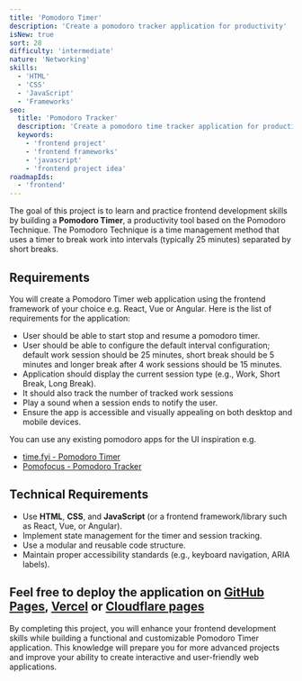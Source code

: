 ```yaml
---
title: 'Pomodoro Timer'
description: 'Create a pomodoro tracker application for productivity'
isNew: true
sort: 28
difficulty: 'intermediate'
nature: 'Networking'
skills:
  - 'HTML'
  - 'CSS'
  - 'JavaScript'
  - 'Frameworks'
seo:
  title: 'Pomodoro Tracker'
  description: 'Create a pomodoro time tracker application for productivity tracking.'
  keywords:
    - 'frontend project'
    - 'frontend frameworks'
    - 'javascript'
    - 'frontend project idea'
roadmapIds:
  - 'frontend'
---
```


The goal of this project is to learn and practice frontend development skills by building a **Pomodoro Timer**, a productivity tool based on the Pomodoro Technique. The Pomodoro Technique is a time management method that uses a timer to break work into intervals (typically 25 minutes) separated by short breaks.

## Requirements

You will create a Pomodoro Timer web application using the frontend framework of your choice e.g. React, Vue or Angular. Here is the list of requirements for the application:

- User should be able to start stop and resume a pomodoro timer.
- User should be able to configure the default interval configuration; default work session should be 25 minutes, short break should be 5 minutes and longer break after 4 work sessions should be 15 minutes.
- Application should display the current session type (e.g., Work, Short Break, Long Break).
- It should also track the number of tracked work sessions
- Play a sound when a session ends to notify the user.
- Ensure the app is accessible and visually appealing on both desktop and mobile devices.

You can use any existing pomodoro apps for the UI inspiration e.g.

- [time.fyi - Pomodoro Timer](https://time.fyi/pomodoro)
- [Pomofocus - Pomodoro Tracker](https://pomofocus.io/)

## Technical Requirements

- Use **HTML**, **CSS**, and **JavaScript** (or a frontend framework/library such as React, Vue, or Angular).
- Implement state management for the timer and session tracking.
- Use a modular and reusable code structure.
- Maintain proper accessibility standards (e.g., keyboard navigation, ARIA labels).

Feel free to deploy the application on [GitHub Pages](https://pages.github.com/), [Vercel](https://vercel.com/) or [Cloudflare pages](https://pages.cloudflare.com/)
---

By completing this project, you will enhance your frontend development skills while building a functional and customizable Pomodoro Timer application. This knowledge will prepare you for more advanced projects and improve your ability to create interactive and user-friendly web applications.